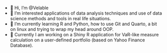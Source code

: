 - 👋 Hi, I’m @Velable
- 👀 I’m interested applications of data analysis techniques and use of data science methods and tools in real life situations.
- 🌱 I’m currently learning R and Python, how to use Git and Quarto, a bit on linux and trying to wrap my head around OOP.
- 💞️ Currently I am working on a Shiny R application for VaR-like measure calculation on a user-defined portfolio (based on Yahoo Finance Database).


<!---
Velable/Velable is a ✨ special ✨ repository because its `README.md` (this file) appears on your GitHub profile.
You can click the Preview link to take a look at your changes.
--->
